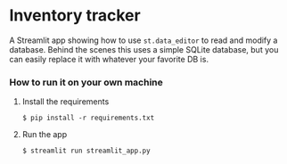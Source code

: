 # Inventory tracker

A Streamlit app showing how to use `st.data_editor` to read and modify a database. Behind the scenes
this uses a simple SQLite database, but you can easily replace it with whatever your favorite DB is.


### How to run it on your own machine

1. Install the requirements

   ```
   $ pip install -r requirements.txt
   ```

2. Run the app

   ```
   $ streamlit run streamlit_app.py
   ```
